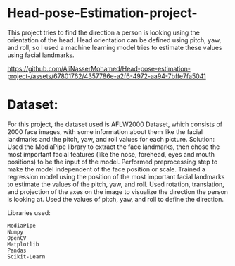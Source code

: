 # Head-pose-Estimation-project-
This project tries to find the direction a person is looking using the orientation of the head.
Head orientation can be defined using pitch, yaw, and roll, so I used a machine learning model tries to estimate these values using facial landmarks.



https://github.com/AliNasserMohamed/Head-pose-estimation-project-/assets/67801762/4357786e-a2f6-4972-aa94-7bffe7fa5041


# Dataset:
For this project, the dataset used is AFLW2000 Dataset, which consists of 2000 face images, with some information about them like the facial landmarks and the pitch, yaw, and roll values for each picture.
Solution:
Used the MediaPipe library to extract the face landmarks, then chose the most important facial features (like the nose, forehead, eyes and mouth positions) to be the input of the model.
Performed preprocessing step to make the model independent of the face position or scale.
Trained a regression model using the position of the most important facial landmarks to estimate the values of the pitch, yaw, and roll.
Used rotation, translation, and projection of the axes on the image to visualize the direction the person is looking at.
Used the values of pitch, yaw, and roll to define the direction.


Libraries used:

    MediaPipe
    Numpy
    OpenCV
    Matplotlib
    Pandas
    Scikit-Learn
